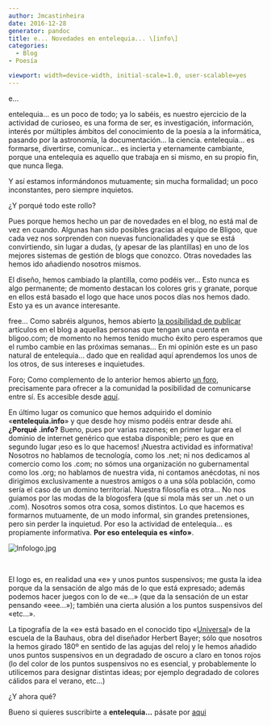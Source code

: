 ```yaml
---
author: Jmcastinheira
date: 2016-12-28
generator: pandoc
title: e... Novedades en entelequia... \[info\]
categories:
  - Blog
- Poesía

viewport: width=device-width, initial-scale=1.0, user-scalable=yes
---
```




e...

entelequia... es un poco de todo; ya lo sabéis, es nuestro ejercicio de
la actividad de curioseo, es una forma de ser, es investigación,
información, interés por múltiples ámbitos del conocimiento de la poesía
a la informática, pasando por la astronomía, la documentación... la
ciencia. entelequia... es formarse, divertirse, comunicar... es incierta
y eternamente cambiante, porque una entelequia es aquello que trabaja en
si mismo, en su propio fin, que nunca llega.

Y así estamos informándonos mutuamente; sin mucha formalidad; un poco
inconstantes, pero siempre inquietos.

¿Y porqué todo este rollo?

Pues porque hemos hecho un par de novedades en el blog, no está mal de
vez en cuando. Algunas han sido posibles gracias al equipo de Bligoo,
que cada vez nos sorprenden con nuevas funcionalidades y que se está
convirtiendo, sin lugar a dudas, (y apesar de las plantillas) en uno de
los mejores sistemas de gestión de blogs que conozco. Otras novedades
las hemos ido añadiendo nosotros mismos.

El diseño, hemos cambiado la plantilla, como podéis ver... Esto nunca es
algo permanente; de momento destacan los colores gris y granate, porque
en ellos está basado el logo que hace unos pocos días nos hemos dado.
Esto ya es un avance interesante.

free... Como sabréis algunos, hemos abierto [la posibilidad de
publicar](http://www.entelequia.info/content/view/878583/Publicar-en-Entelequia.html#content-top)
artículos en el blog a aquellas personas que tengan una cuenta en
bligoo.com; de momento no hemos tenido mucho éxito pero esperamos que el
rumbo cambie en las próximas semanas... En mi opinión este es un paso
natural de entelequia... dado que en realidad aquí aprendemos los unos
de los otros, de sus intereses e inquietudes.

Foro; Como complemento de lo anterior hemos abierto [un
foro](http://www.entelequia.info/forum), precisamente para ofrecer a la
comunidad la posibilidad de comunicarse entre sí. Es accesible desde
[aquí](http://www.entelequia.info/forum).

En último lugar os comunico que hemos adquirido el dominio
«**entelequia.info**» y que desde hoy mismo podéis entrar desde ahí.
**¿Porqué .info?** Bueno, pues por varias razones; en primer lugar era
el dominio de internet genérico que estaba disponible; pero es que en
segundo lugar ¡eso es lo que hacemos! ¡Nuestra actividad es informativa!
Nosotros no hablamos de tecnología, como los .net; ni nos dedicamos al
comercio como los .com; no sómos una organización no gubernamental como
los .org; no hablamos de nuestra vida, ni contamos anécdotas, ni nos
dirigimos exclusivamente a nuestros amigos o a una sóla población, como
sería el caso de un domino territorial. Nuestra filosofía es otra... No
nos guiamos por las modas de la blogosfera (que si mola más ser un .net
o un .com). Nosotros somos otra cosa, somos distintos. Lo que hacemos es
formarnos mutuamente, de un modo informal, sin grandes pretensiones,
pero sin perder la inquietud. Por eso la actividad de entelequia... es
propiamente informativa. **Por eso entelequia es «info»**.

![Infologo.jpg](http://entelequia.bligoo.com/media/users/0/46816/images/public/4621/Infologo.jpg?v=1283595077478)

 

El logo es, en realidad una «e» y unos puntos suspensivos; me gusta la
idea porque da la sensación de algo más de lo que está expresado; además
podemos hacer juegos con lo de «e...» (que da la sensación de un estar
pensando «eee...»); también una cierta alusión a los puntos suspensivos
del «etc...».

La tipografía de la «e» está basado en el conocido tipo
«[Universal](http://es.letrag.com/tipografia.php?id=43)» de la escuela
de la Bauhaus, obra del diseñador Herbert Bayer; sólo que nosotros la
hemos girado 180º en sentido de las agujas del reloj y le hemos añadido
unos puntos suspensivos en un degradado de oscuro a claro en tonos rojos
(lo del color de los puntos suspensivos no es esencial, y probablemente
lo utilicemos para designar distintas ideas; por ejemplo degradado de
colores cálidos para el verano, etc...)

¿Y ahora qué?

Bueno si quieres suscribirte a **entelequia...** pásate por
[aqui](http://www.entelequia.info/content/view/136932/Sindicacion.html)
